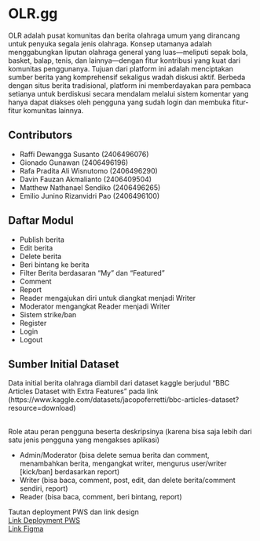 <h1>OLR.gg</h1>

OLR adalah pusat komunitas dan berita olahraga umum yang dirancang untuk penyuka segala jenis olahraga. Konsep utamanya adalah menggabungkan liputan olahraga general yang luas—meliputi sepak bola, basket, balap, tenis, dan lainnya—dengan fitur kontribusi yang kuat dari komunitas penggunanya. Tujuan dari platform ini adalah menciptakan sumber berita yang komprehensif sekaligus wadah diskusi aktif. Berbeda dengan situs berita tradisional, platform ini memberdayakan para pembaca setianya untuk berdiskusi secara mendalam melalui sistem komentar yang hanya dapat diakses oleh pengguna yang sudah login dan membuka fitur-fitur komunitas lainnya.

<h2>Contributors</h2>

- Raffi Dewangga Susanto (2406496076)
- Gionado Gunawan (2406496196)
- Rafa Pradita Ali Wisnutomo (2406496290)
- Davin Fauzan Akmalianto (2406409504)
- Matthew Nathanael Sendiko (2406496265)
- Emilio Junino Rizanvidri Pao (2406496100)
    
<h2>Daftar Modul</h2>

- Publish berita
- Edit berita
- Delete berita
- Beri bintang ke berita
- Filter Berita berdasaran “My” dan “Featured”
- Comment
- Report
- Reader mengajukan diri untuk diangkat menjadi Writer
- Moderator mengangkat Reader menjadi Writer
- Sistem strike/ban 
- Register
- Login
- Logout

<h2>Sumber Initial Dataset</h2>
Data initial berita olahraga diambil dari dataset kaggle berjudul “BBC Articles Dataset with Extra Features” pada link (https://www.kaggle.com/datasets/jacopoferretti/bbc-articles-dataset?resource=download)
<br/>
<br/>

Role atau peran pengguna beserta deskripsinya (karena bisa saja lebih dari satu jenis pengguna yang mengakses aplikasi)

- Admin/Moderator (bisa delete semua berita dan comment, menambahkan berita, mengangkat writer, mengurus user/writer [kick/ban] berdasarkan report)
- Writer (bisa baca, comment, post, edit, dan delete berita/comment sendiri, report)
- Reader (bisa baca, comment, beri bintang, report)

Tautan deployment PWS dan link design
<br/>
<a href="https://davin-fauzan-olr-gg.pbp.cs.ui.ac.id/">Link Deployment PWS</a>
<br/>
<a href="https://www.figma.com/design/BBLkMs5eVU2K0ENdtY9ldC/OLR.GG?node-id=0-1&t=YQ5mlwgVePM0KDqT-1">Link Figma</a>
